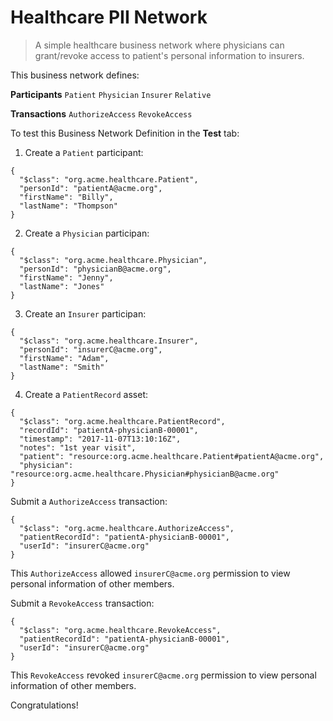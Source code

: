 # Healthcare PII Network

> A simple healthcare business network where physicians can grant/revoke access to patient's personal information to insurers.

This business network defines:

**Participants**
`Patient`
`Physician`
`Insurer`
`Relative`

**Transactions**
`AuthorizeAccess` `RevokeAccess`

To test this Business Network Definition in the **Test** tab:

1. Create a `Patient` participant:

```
{
  "$class": "org.acme.healthcare.Patient",
  "personId": "patientA@acme.org",
  "firstName": "Billy",
  "lastName": "Thompson"
}
```

2. Create a `Physician` participan:

```
{
  "$class": "org.acme.healthcare.Physician",
  "personId": "physicianB@acme.org",
  "firstName": "Jenny",
  "lastName": "Jones"
}
```

3. Create an `Insurer` participan:

```
{
  "$class": "org.acme.healthcare.Insurer",
  "personId": "insurerC@acme.org",
  "firstName": "Adam",
  "lastName": "Smith"
}
```

4. Create a `PatientRecord` asset:

```
{
  "$class": "org.acme.healthcare.PatientRecord",
  "recordId": "patientA-physicianB-00001",
  "timestamp": "2017-11-07T13:10:16Z",
  "notes": "1st year visit",
  "patient": "resource:org.acme.healthcare.Patient#patientA@acme.org",
  "physician": "resource:org.acme.healthcare.Physician#physicianB@acme.org"
}
```

Submit a `AuthorizeAccess` transaction:

```
{
  "$class": "org.acme.healthcare.AuthorizeAccess",
  "patientRecordId": "patientA-physicianB-00001",
  "userId": "insurerC@acme.org"
}
```

This `AuthorizeAccess` allowed `insurerC@acme.org` permission to view personal information of other members.

Submit a `RevokeAccess` transaction:

```
{
  "$class": "org.acme.healthcare.RevokeAccess",
  "patientRecordId": "patientA-physicianB-00001",
  "userId": "insurerC@acme.org"
}
```

This `RevokeAccess` revoked `insurerC@acme.org` permission to view personal information of other members.

Congratulations!

